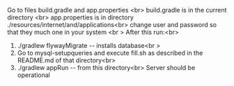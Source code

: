Go to files build.gradle and app.properties <br\>
build.gradle is in the current directory <br\>
app.properties is in directory ./resources/internet/and/applications<br\>
change user and password so that they much one in your system <br \>
After this run:<br\>
1. ./gradlew flywayMigrate -- installs database<br \>
2. Go to mysql-setupqueries and execute fill.sh as described in the README.md of that directory<br\>
3. ./gradlew appRun -- from this directory<br\>
Server should be operational
